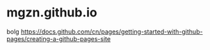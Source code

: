 # mgzn.github.io
bolg
https://docs.github.com/cn/pages/getting-started-with-github-pages/creating-a-github-pages-site
